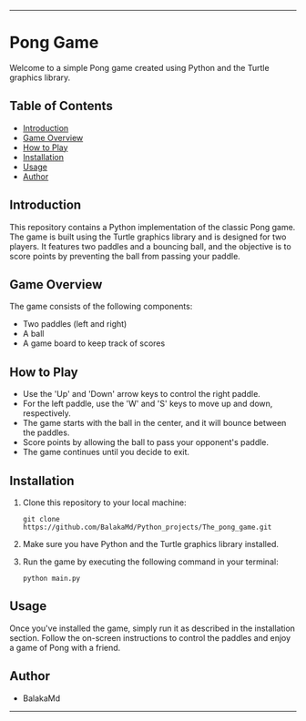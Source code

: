 ---

# Pong Game

Welcome to a simple Pong game created using Python and the Turtle graphics library.

## Table of Contents
- [Introduction](#introduction)
- [Game Overview](#game-overview)
- [How to Play](#how-to-play)
- [Installation](#installation)
- [Usage](#usage)
- [Author](#author)

## Introduction

This repository contains a Python implementation of the classic Pong game.
The game is built using the Turtle graphics library and is designed for two players.
It features two paddles and a bouncing ball, and the objective is to score points by preventing the ball from passing your paddle.

## Game Overview

The game consists of the following components:
- Two paddles (left and right)
- A ball
- A game board to keep track of scores

## How to Play

- Use the 'Up' and 'Down' arrow keys to control the right paddle.
- For the left paddle, use the 'W' and 'S' keys to move up and down, respectively.
- The game starts with the ball in the center, and it will bounce between the paddles.
- Score points by allowing the ball to pass your opponent's paddle.
- The game continues until you decide to exit.

## Installation

1. Clone this repository to your local machine:

   ```
   git clone https://github.com/BalakaMd/Python_projects/The_pong_game.git
   ```

2. Make sure you have Python and the Turtle graphics library installed.

3. Run the game by executing the following command in your terminal:

   ```
   python main.py
   ```

## Usage

Once you've installed the game, simply run it as described in the installation section.
Follow the on-screen instructions to control the paddles and enjoy a game of Pong with a friend.

## Author

- BalakaMd

---------------------------------------------------------------------------------------------------------------------------------


